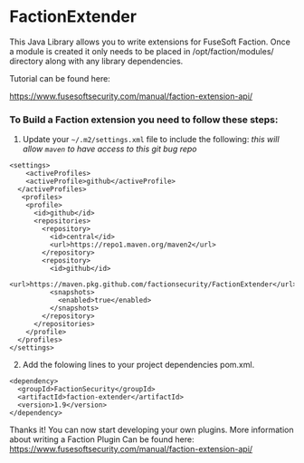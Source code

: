 # FactionExtender

This Java Library allows you to write extensions for FuseSoft Faction. Once a module is created it only needs to be placed in /opt/faction/modules/ directory along with any library dependencies. 

Tutorial can be found here:

https://www.fusesoftsecurity.com/manual/faction-extension-api/

### To Build a Faction extension you need to follow these steps:
1. Update your `~/.m2/settings.xml` file to include the following:
   _this will allow `maven` to have access to this git bug repo_
```
<settings>
    <activeProfiles>
    <activeProfile>github</activeProfile>
  </activeProfiles>
   <profiles>
    <profile>
      <id>github</id>
      <repositories>
        <repository>
          <id>central</id>
          <url>https://repo1.maven.org/maven2</url>
        </repository>
        <repository>
          <id>github</id>
          <url>https://maven.pkg.github.com/factionsecurity/FactionExtender</url>
          <snapshots>
            <enabled>true</enabled>
          </snapshots>
        </repository>
      </repositories>
    </profile>
  </profiles>
</settings>
```
2. Add the folowing lines to your project dependencies pom.xml.
```
<dependency>
  <groupId>FactionSecurity</groupId>
  <artifactId>faction-extender</artifactId>
  <version>1.9</version>
</dependency>
```

Thanks it! You can now start developing your own plugins. More information about writing a Faction Plugin Can be found here: https://www.fusesoftsecurity.com/manual/faction-extension-api/

